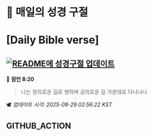 # 🙏 매일의 성경 구절
# [Daily Bible verse]
## [![README에 성경구절 업데이트](https://github.com/DONGSUKA/first_test/actions/workflows/update-readme-bible.yml/badge.svg)](https://github.com/DONGSUKA/first_test/actions/workflows/update-readme-bible.yml)
<!-- START_BIBLE_VERSE -->
📖 **잠언 8:20**
> 나는 정의로운 길로 행하며 공의로운 길 가운데로 다니나니

🕊️ _업데이트 시각: 2025-08-29 02:56:22 KST_
  <!-- END_BIBLE_VERSE -->
## GITHUB_ACTION
